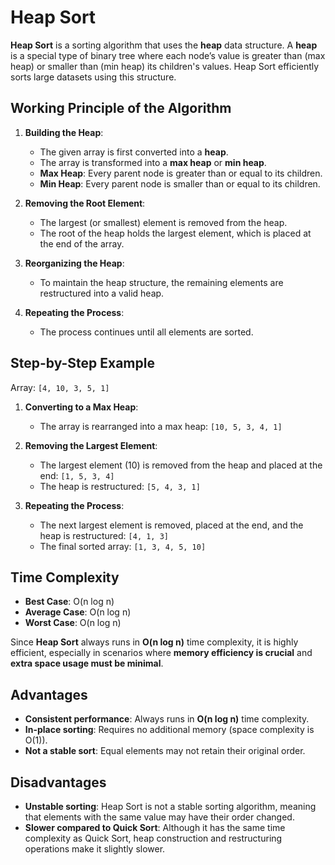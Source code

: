 # Heap Sort

**Heap Sort** is a sorting algorithm that uses the **heap** data structure. A **heap** is a special type of binary tree where each node’s value is greater than (max heap) or smaller than (min heap) its children's values. Heap Sort efficiently sorts large datasets using this structure.

## Working Principle of the Algorithm

1. **Building the Heap**:
   - The given array is first converted into a **heap**.
   - The array is transformed into a **max heap** or **min heap**.
   - **Max Heap**: Every parent node is greater than or equal to its children.
   - **Min Heap**: Every parent node is smaller than or equal to its children.

2. **Removing the Root Element**:
   - The largest (or smallest) element is removed from the heap.
   - The root of the heap holds the largest element, which is placed at the end of the array.

3. **Reorganizing the Heap**:
   - To maintain the heap structure, the remaining elements are restructured into a valid heap.

4. **Repeating the Process**:
   - The process continues until all elements are sorted.

## Step-by-Step Example

Array: `[4, 10, 3, 5, 1]`

1. **Converting to a Max Heap**:
   - The array is rearranged into a max heap: `[10, 5, 3, 4, 1]`

2. **Removing the Largest Element**:
   - The largest element (10) is removed from the heap and placed at the end: `[1, 5, 3, 4]`
   - The heap is restructured: `[5, 4, 3, 1]`

3. **Repeating the Process**:
   - The next largest element is removed, placed at the end, and the heap is restructured: `[4, 1, 3]`
   - The final sorted array: `[1, 3, 4, 5, 10]`

## Time Complexity

- **Best Case**: O(n log n)
- **Average Case**: O(n log n)
- **Worst Case**: O(n log n)

Since **Heap Sort** always runs in **O(n log n)** time complexity, it is highly efficient, especially in scenarios where **memory efficiency is crucial** and **extra space usage must be minimal**.

## Advantages

- **Consistent performance**: Always runs in **O(n log n)** time complexity.
- **In-place sorting**: Requires no additional memory (space complexity is O(1)).
- **Not a stable sort**: Equal elements may not retain their original order.

## Disadvantages

- **Unstable sorting**: Heap Sort is not a stable sorting algorithm, meaning that elements with the same value may have their order changed.
- **Slower compared to Quick Sort**: Although it has the same time complexity as Quick Sort, heap construction and restructuring operations make it slightly slower.
